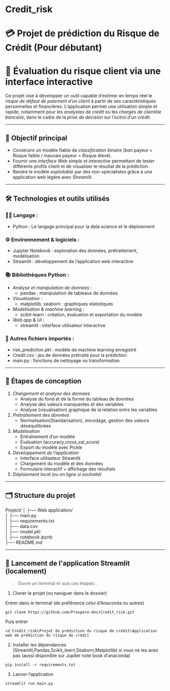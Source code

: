 # Credit_risk
# 💳 Projet de prédiction du Risque de Crédit (Pour débutant)
# 💼 Évaluation du risque client via une interface interactive

Ce projet vise à développer un outil capable d’estimer en temps réel le *risque de défaut de paiement d’un client* à partir de ses caractéristiques personnelles et financières. L'application permet une utilisation simple et rapide, notamment pour les *analystes de crédit* ou les *chargés de clientèle bancaire*, dans le cadre de la *prise de décision sur l’octroi d’un crédit*.

---

## 🎯 Objectif principal

- Construire un modèle fiable de *classification binaire* (bon payeur = Risque faible / mauvais payeur = Risque élevé).
- Fournir une *interface Web simple et interactive* permettant de tester différents profils client et de visualiser le résultat de la prédiction.
- Rendre le modèle *exploitable* par des non-spécialistes grâce à une application web légère avec *Streamlit*.

---

## 🛠 Technologies et outils utilisés

### 🧑‍💻 Langage :
- Python : Le langage principal pour la data science et le déploiement

### ⚙ Environnement & logiciels :
- Jupyter Notebook : exploration des données, prétraitement, modélisation
- Streamlit : développement de l’application web interactive

### 📚 Bibliothèques Python :
- *Analyse et manipulation de données* :
  - pandas : manipulation de tableaux de données
- *Visualisation* :
  - matplotlib, seaborn : graphiques statistiques
- *Modélisation & machine learning* :
  - scikit-learn : création, évaluation et exportation du modèle
- *Web app & UI* :
  - streamlit : interface utilisateur interactive

### 📂 Autres fichiers importés :
- risk_prediction.pkl : modèle de machine learning enregistré
- Credit.csv : jeu de données prétraité pour la prédiction
- main.py : fonctions de nettoyage ou transformation

---

## 🧩 Étapes de conception

1. *Chargement et analyse des données*
   - Analyse du fond et de la forme du tableau de données
   - Analyse des valeurs manquantes et des variables
   - Analyse (visualisation) graphique de la relation entre les variables
2. *Prétraitement des données*
   - Normalisation(Standarisation), encodage, gestion des valeurs déséquilibrées
3. *Modélisation*
   - Entraînement d’un modèle 
   - Évaluation (accuracy,cross_val_score)
   - Export du modèle avec Pickle
4. *Développement de l’application*
   - Interface utilisateur Streamlit
   - Chargement du modèle et des données
   - Formulaire interactif + affichage des résultats
5. *Déploiement local (ou en ligne si souhaité)*

---
## 🗂 Structure du projet

Project/
│
├── Web application/                                                  
│   ├── main.py                                                       
│   ├── requirements.txt                                              
│   ├── data.csv                                                      
│   ├── model.pkl                                                     
│
├── notebook.ipynb                                                    
├── README.md                                                         

---

## 🚀 Lancement de l'application Streamlit (localement)

> Ouvre un terminal et suis ces étapes :


1. Cloner le projet (ou naviguer dans le dossier)

Entrer dans le terminal (de préférence celui d'Anaconda ou autres)
```
git clone https://github.com/Prospere-dev/Credit_risk.git 
```
Puis entrer
```
cd Credit_risk\Projet de prédiction du risque de crédit\Application web de prédiction du risque de crédit
```
2. Installer les dépendances (Streamlit,Pandas,Scikit_learn,Seaborn,Matplotlib) si vous ne les avez pas (aussi disponible sur Jupiter note book d'anaconda)
```
pip install -r requirements.txt
```
3. Lancer l’application
```
streamlit run main.py
```
